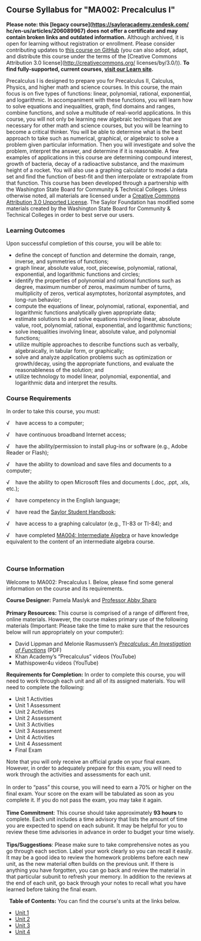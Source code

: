 Course Syllabus for "MA002: Precalculus I"
------------------------------------------

**Please note: this [legacy course](https://sayloracademy.zendesk.com/
hc/en-us/articles/206089967) does not offer a certificate and may contain 
broken links and outdated information.** Although archived, it is open 
for learning without registration or enrollment. Please consider contributing 
updates to [this course on GitHub](https://github.com/saylordotorg/course_ma002) 
(you can also adopt, adapt, and distribute this course under the terms of 
the [Creative Commons Attribution 3.0 license](http://creativecommons.org/
licenses/by/3.0/)). **To find fully-supported, current courses, [visit our 
Learn site](https://learn.saylor.org).**

Precalculus I is designed to prepare you for Precalculus II, Calculus,
Physics, and higher math and science courses. In this course, the main
focus is on five types of functions: linear, polynomial, rational,
exponential, and logarithmic. In accompaniment with these functions, you
will learn how to solve equations and inequalities, graph, find domains
and ranges, combine functions, and solve a multitude of real-world
applications. In this course, you will not only be learning new
algebraic techniques that are necessary for other math and science
courses, but you will be learning to become a critical thinker. You will
be able to determine what is the best approach to take such as
numerical, graphical, or algebraic to solve a problem given particular
information. Then you will investigate and solve the problem, interpret
the answer, and determine if it is reasonable. A few examples of
applications in this course are determining compound interest, growth of
bacteria, decay of a radioactive substance, and the maximum height of a
rocket. You will also use a graphing calculator to model a data set and
find the function of best-fit and then interpolate or extrapolate from
that function. This course has been developed through a partnership with
the Washington State Board for Community & Technical Colleges. Unless
otherwise noted, all materials are licensed under a [Creative Commons
Attribution 3.0 Unported
License](http://creativecommons.org/licenses/by/3.0/). The Saylor
Foundation has modified some materials created by the Washington State
Board for Community & Technical Colleges in order to best serve our
users.

### Learning Outcomes

Upon successful completion of this course, you will be able to:  

-   define the concept of function and determine the domain, range,
    inverse, and symmetries of functions;
-   graph linear, absolute value, root, piecewise, polynomial, rational,
    exponential, and logarithmic functions and circles;
-   identify the properties of polynomial and rational functions such as
    degree, maximum number of zeros, maximum number of turns,
    multiplicity of zeros, vertical asymptotes, horizontal asymptotes,
    and long-run behavior;
-   compute the equations of linear, polynomial, rational, exponential,
    and logarithmic functions analytically given appropriate data;
-   estimate solutions to and solve equations involving linear, absolute
    value, root, polynomial, rational, exponential, and logarithmic
    functions;
-   solve inequalities involving linear, absolute value, and polynomial
    functions;
-   utilize multiple approaches to describe functions such as verbally,
    algebraically, in tabular form, or graphically;
-   solve and analyze application problems such as optimization or
    growth/decay, using the appropriate functions, and evaluate the
    reasonableness of the solution; and
-   utilize technology to model linear, polynomial, exponential, and
    logarithmic data and interpret the results.

### Course Requirements

In order to take this course, you must:  
  
 √    have access to a computer;  
  
 √    have continuous broadband Internet access;  
  
 √    have the ability/permission to install plug-ins or software (e.g.,
Adobe Reader or Flash);  
  
 √    have the ability to download and save files and documents to a
computer;  
  
 √    have the ability to open Microsoft files and documents (.doc,
.ppt, .xls, etc.);  
  
 √    have competency in the English language;  
  
 √    have read the [Saylor Student
Handbook](http://www.saylor.org/site/wp-content/uploads/2012/05/Saylor-StudentHandbook.pdf);  
  
 √    have access to a graphing calculator (e.g., TI-83 or TI-84); and  
  
 √    have completed [MA004: Intermediate
Algebra](http://www.saylor.org/courses/ma004/) or have knowledge
equivalent to the content of an intermediate algebra course.

 

### Course Information

Welcome to MA002: Precalculus I. Below, please find some general
information on the course and its requirements.  
  
 **Course Designer:** Pamela Maslyk and [Professor Abby
Sharp](http://www.saylor.org/faculty-o-t/#ProfessorAbbySharp)  
    
 **Primary Resources:** This course is comprised of a range of different
free, online materials. However, the course makes primary use of the
following materials (Important: Please take the time to make sure that
the resources below will run appropriately on your computer):

-   David Lippman and Melonie Rasmussen’s [*Precalculus: An
    Investigation of
    Functions*](http://www.opentextbookstore.com/precalc/1.1/Precalc.pdf) (PDF)
-   Khan Academy’s “Precalculus” videos (YouTube)
-   Mathispower4u videos (YouTube)

**Requirements for Completion:** In order to complete this course, you
will need to work through each unit and all of its assigned materials.
You will need to complete the following:

-   Unit 1 Activities
-   Unit 1 Assessment
-   Unit 2 Activities
-   Unit 2 Assessment
-   Unit 3 Activities
-   Unit 3 Assessment
-   Unit 4 Activities
-   Unit 4 Assessment
-   Final Exam

Note that you will only receive an official grade on your final exam.
However, in order to adequately prepare for this exam, you will need to
work through the activities and assessments for each unit.  
    
 In order to “pass” this course, you will need to earn a 70% or higher
on the final exam. Your score on the exam will be tabulated as soon as
you complete it. If you do not pass the exam, you may take it again.  
    
 **Time Commitment**: This course should take approximately **93 hours**
to complete. Each unit includes a time advisory that lists the amount
of time you are expected to spend on each subunit. It may be helpful for
you to review these time advisories in advance in order to budget your
time wisely.  
    
 **Tips/Suggestions**: Please make sure to take comprehensive notes as
you go through each section. Label your work clearly so you can recall
it easily. It may be a good idea to review the homework problems before
each new unit, as the new material often builds on the previous unit. If
there is anything you have forgotten, you can go back and review the
material in that particular subunit to refresh your memory. In addition
to the reviews at the end of each unit, go back through your notes to
recall what you have learned before taking the final exam.

 
**Table of Contents:** You can find the course's units at the links below.

- [Unit 1](https://legacy.saylor.org/ma002/Unit01/)
- [Unit 2](https://legacy.saylor.org/ma002/Unit02/)
- [Unit 3](https://legacy.saylor.org/ma002/Unit03/)
- [Unit 4](https://legacy.saylor.org/ma002/Unit04/)
